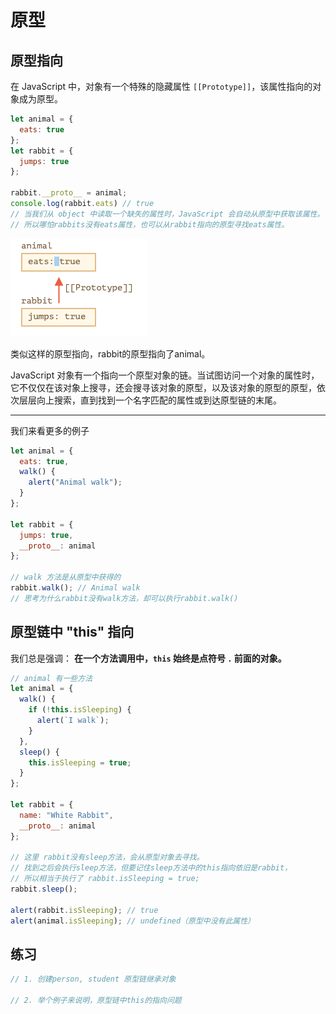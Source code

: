 # 原型

## 原型指向

在 JavaScript 中，对象有一个特殊的隐藏属性 `[[Prototype]]`，该属性指向的对象成为原型。



```js
let animal = {
  eats: true
};
let rabbit = {
  jumps: true
};

rabbit.__proto__ = animal; 
console.log(rabbit.eats) // true
// 当我们从 object 中读取一个缺失的属性时，JavaScript 会自动从原型中获取该属性。
// 所以哪怕rabbits没有eats属性，也可以从rabbit指向的原型寻找eats属性。
```

![截屏2021-10-31 上午9.33.41](%E5%8E%9F%E5%9E%8B%E9%93%BE.assets/%E6%88%AA%E5%B1%8F2021-10-31%20%E4%B8%8A%E5%8D%889.33.41.png)

类似这样的原型指向，rabbit的原型指向了animal。

JavaScript 对象有一个指向一个原型对象的链。当试图访问一个对象的属性时，它不仅仅在该对象上搜寻，还会搜寻该对象的原型，以及该对象的原型的原型，依次层层向上搜索，直到找到一个名字匹配的属性或到达原型链的末尾。

****

我们来看更多的例子

```js
let animal = {
  eats: true,
  walk() {
    alert("Animal walk");
  }
};

let rabbit = {
  jumps: true,
  __proto__: animal
};

// walk 方法是从原型中获得的
rabbit.walk(); // Animal walk
// 思考为什么rabbit没有walk方法，却可以执行rabbit.walk()
```

## 原型链中 "this" 指向

我们总是强调： **在一个方法调用中，`this` 始终是点符号 `.` 前面的对象。**

```js
// animal 有一些方法
let animal = {
  walk() {
    if (!this.isSleeping) {
      alert(`I walk`);
    }
  },
  sleep() {
    this.isSleeping = true;
  }
};

let rabbit = {
  name: "White Rabbit",
  __proto__: animal
};

// 这里 rabbit没有sleep方法，会从原型对象去寻找。
// 找到之后会执行sleep方法，但要记住sleep方法中的this指向依旧是rabbit，
// 所以相当于执行了 rabbit.isSleeping = true;
rabbit.sleep(); 

alert(rabbit.isSleeping); // true
alert(animal.isSleeping); // undefined（原型中没有此属性）
```

## 练习

```js
// 1. 创建person, student 原型链继承对象

// 2. 举个例子来说明，原型链中this的指向问题
```








